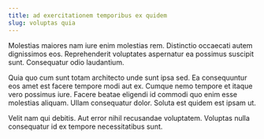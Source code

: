 ```yaml
---
title: ad exercitationem temporibus ex quidem
slug: voluptas quia
---
```


Molestias maiores nam iure enim molestias rem. Distinctio occaecati autem dignissimos eos. Reprehenderit voluptates aspernatur ea possimus suscipit sunt. Consequatur odio laudantium.

Quia quo cum sunt totam architecto unde sunt ipsa sed. Ea consequuntur eos amet est facere tempore modi aut ex. Cumque nemo tempore et itaque vero possimus iure. Facere beatae eligendi id commodi quo enim esse molestias aliquam. Ullam consequatur dolor. Soluta est quidem est ipsam ut.

Velit nam qui debitis. Aut error nihil recusandae voluptatem. Voluptas nulla consequatur id ex tempore necessitatibus sunt.
